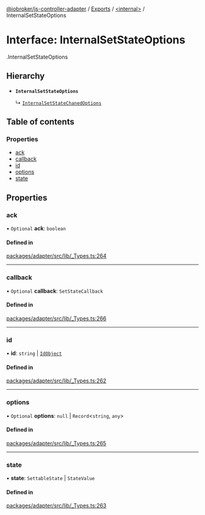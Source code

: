 [@iobroker/js-controller-adapter](../README.md) / [Exports](../modules.md) / [<internal\>](../modules/internal_.md) / InternalSetStateOptions

# Interface: InternalSetStateOptions

[<internal>](../modules/internal_.md).InternalSetStateOptions

## Hierarchy

- **`InternalSetStateOptions`**

  ↳ [`InternalSetStateChanedOptions`](internal_.InternalSetStateChanedOptions.md)

## Table of contents

### Properties

- [ack](internal_.InternalSetStateOptions.md#ack)
- [callback](internal_.InternalSetStateOptions.md#callback)
- [id](internal_.InternalSetStateOptions.md#id)
- [options](internal_.InternalSetStateOptions.md#options)
- [state](internal_.InternalSetStateOptions.md#state)

## Properties

### ack

• `Optional` **ack**: `boolean`

#### Defined in

[packages/adapter/src/lib/_Types.ts:264](https://github.com/ioBroker/ioBroker.js-controller/blob/cbd40230/packages/adapter/src/lib/_Types.ts#L264)

___

### callback

• `Optional` **callback**: `SetStateCallback`

#### Defined in

[packages/adapter/src/lib/_Types.ts:266](https://github.com/ioBroker/ioBroker.js-controller/blob/cbd40230/packages/adapter/src/lib/_Types.ts#L266)

___

### id

• **id**: `string` \| [`IdObject`](internal_.IdObject.md)

#### Defined in

[packages/adapter/src/lib/_Types.ts:262](https://github.com/ioBroker/ioBroker.js-controller/blob/cbd40230/packages/adapter/src/lib/_Types.ts#L262)

___

### options

• `Optional` **options**: ``null`` \| `Record`<`string`, `any`\>

#### Defined in

[packages/adapter/src/lib/_Types.ts:265](https://github.com/ioBroker/ioBroker.js-controller/blob/cbd40230/packages/adapter/src/lib/_Types.ts#L265)

___

### state

• **state**: `SettableState` \| `StateValue`

#### Defined in

[packages/adapter/src/lib/_Types.ts:263](https://github.com/ioBroker/ioBroker.js-controller/blob/cbd40230/packages/adapter/src/lib/_Types.ts#L263)
